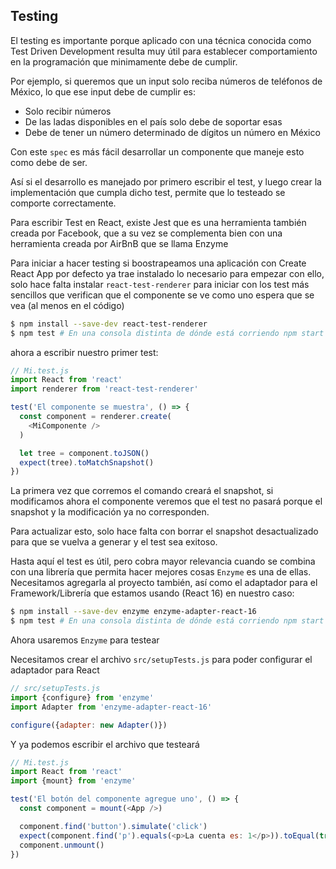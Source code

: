 ## Testing

El testing es importante porque aplicado con una técnica conocida como Test
Driven Development resulta muy útil para establecer comportamiento en la
programación que minimamente debe de cumplir.

Por ejemplo, si queremos que un input solo reciba números de teléfonos de
México, lo que ese input debe de cumplir es:

- Solo recibir números
- De las ladas disponibles en el país solo debe de soportar esas
- Debe de tener un número determinado de dígitos un número en México

Con este `spec` es más fácil desarrollar un componente que maneje esto como debe
de ser.

Así si el desarrollo es manejado por primero escribir el test, y luego crear la
implementación que cumpla dicho test, permite que lo testeado se comporte
correctamente.

Para escribir Test en React, existe Jest que es una herramienta también creada
por Facebook, que a su vez se complementa bien con una herramienta creada por
AirBnB que se llama Enzyme

Para iniciar a hacer testing si boostrapeamos una aplicación con Create React
App por defecto ya trae instalado lo necesario para empezar con ello, solo hace
falta instalar `react-test-renderer` para iniciar con los test más sencillos que
verifican que el componente se ve como uno espera que se vea (al menos en el
código)

```sh
$ npm install --save-dev react-test-renderer
$ npm test # En una consola distinta de dónde está corriendo npm start
```

ahora a escribir nuestro primer test:

```js
// Mi.test.js
import React from 'react'
import renderer from 'react-test-renderer'

test('El componente se muestra', () => {
  const component = renderer.create(
    <MiComponente />
  )

  let tree = component.toJSON()
  expect(tree).toMatchSnapshot()
})
```

La primera vez que corremos el comando creará el snapshot, si modificamos ahora
el componente veremos que el test no pasará porque el snapshot y la modificación
ya no corresponden.

Para actualizar esto, solo hace falta con borrar el snapshot desactualizado para
que se vuelva a generar y el test sea exitoso.

Hasta aquí el test es útil, pero cobra mayor relevancia cuando se combina con
una librería que permita hacer mejores cosas `Enzyme` es una de ellas.
Necesitamos agregarla al proyecto también, así como el adaptador para el
Framework/Librería que estamos usando (React 16) en nuestro caso:

```sh
$ npm install --save-dev enzyme enzyme-adapter-react-16
$ npm test # En una consola distinta de dónde está corriendo npm start
```

Ahora usaremos `Enzyme` para testear

Necesitamos crear el archivo `src/setupTests.js` para poder configurar el
adaptador para React

```js
// src/setupTests.js
import {configure} from 'enzyme'
import Adapter from 'enzyme-adapter-react-16'

configure({adapter: new Adapter()})

```

Y ya podemos escribir el archivo que testeará

```js
// Mi.test.js
import React from 'react'
import {mount} from 'enzyme'

test('El botón del componente agregue uno', () => {
  const component = mount(<App />)

  component.find('button').simulate('click')
  expect(component.find('p').equals(<p>La cuenta es: 1</p>)).toEqual(true)
  component.unmount()
})
```
